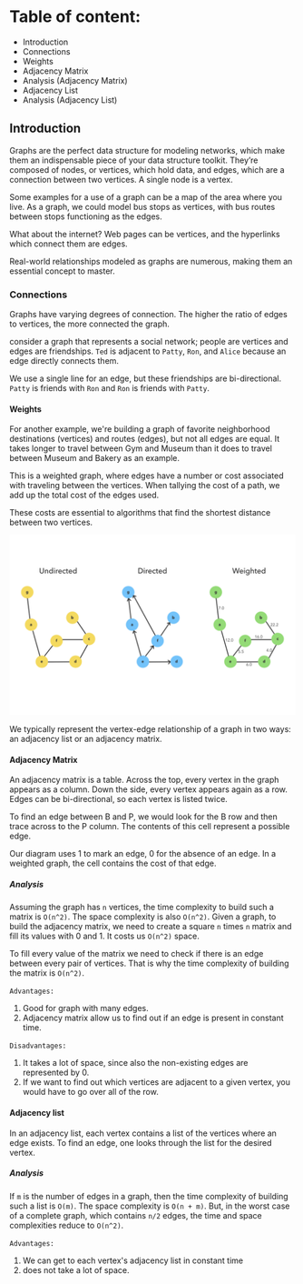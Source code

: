 # Table of content:
 - Introduction
 - Connections
 - Weights
 - Adjacency Matrix
 - Analysis (Adjacency Matrix) 
 - Adjacency List
 - Analysis (Adjacency List) 

## Introduction

Graphs are the perfect data structure for modeling networks, which make them an indispensable piece of your data structure toolkit. They’re composed of nodes, or vertices, which hold data, and edges, which are a connection between two vertices. A single node is a vertex.

Some examples for a use of a graph can be a map of the area where you live. As a graph, we could model bus stops as vertices, with bus routes between stops functioning as the edges.

What about the internet? Web pages can be vertices, and the hyperlinks which connect them are edges.

Real-world relationships modeled as graphs are numerous, making them an essential concept to master.

### Connections 

Graphs have varying degrees of connection. The higher the ratio of edges to vertices, the more connected the graph.

consider a graph that represents a social network; people are vertices and edges are friendships. `Ted` is adjacent to `Patty`, `Ron`, and `Alice` because an edge directly connects them.

We use a single line for an edge, but these friendships are bi-directional. `Patty` is friends with `Ron` and `Ron` is friends with `Patty`.

#### Weights

For another example, we're building a graph of favorite neighborhood destinations (vertices) and routes (edges), but not all edges are equal. It takes longer to travel between Gym and Museum than it does to travel between Museum and Bakery as an example.

This is a weighted graph, where edges have a number or cost associated with traveling between the vertices. When tallying the cost of a path, we add up the total cost of the edges used.

These costs are essential to algorithms that find the shortest distance between two vertices.

![graph](graph.png)


We typically represent the vertex-edge relationship of a graph in two ways: an adjacency list or an adjacency matrix.

#### Adjacency Matrix

An adjacency matrix is a table. Across the top, every vertex in the graph appears as a column. Down the side, every vertex appears again as a row. Edges can be bi-directional, so each vertex is listed twice.

To find an edge between B and P, we would look for the B row and then trace across to the P column. The contents of this cell represent a possible edge.

Our diagram uses 1 to mark an edge, 0 for the absence of an edge. In a weighted graph, the cell contains the cost of that edge.

##### Analysis 

Assuming the graph has `n` vertices, the time complexity to build such a matrix is `O(n^2)`. The space complexity is also `O(n^2)`. Given a graph, to build the adjacency matrix, we need to create a square `n` times `n` matrix and fill its values with 0 and 1. It costs us `O(n^2)` space.

To fill every value of the matrix we need to check if there is an edge between every pair of vertices. That is why the time complexity of building the matrix is `O(n^2)`.

`Advantages:` 
1. Good for graph with many edges. 
2. Adjacency matrix allow us to find out if an edge is present in constant time.

`Disadvantages:` 
1. It takes a lot of space, since also the non-existing edges are represented by 0. 
2. If we want to find out which vertices are adjacent to a given vertex, you would have to go over all of the row.


#### Adjacency list

In an adjacency list, each vertex contains a list of the vertices where an edge exists. To find an edge, one looks through the list for the desired vertex.

##### Analysis 

If `m` is the number of edges in a graph, then the time complexity of building such a list is `O(m)`. The space complexity is `O(n + m)`. But, in the worst case of a complete graph, which contains `n/2` edges, the time and space complexities reduce to `O(n^2)`.

`Advantages:` 
1. We can get to each vertex's adjacency list in constant time 
2. does not take a lot of space.